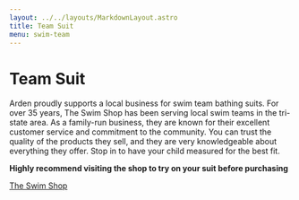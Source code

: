 ```yaml
---
layout: ../../layouts/MarkdownLayout.astro
title: Team Suit
menu: swim-team
---
```


# Team Suit

Arden proudly supports a local business for swim team bathing suits. For over 35 years, The Swim Shop has been serving local swim teams in the tri-state area. As a family-run business, they are known for their excellent customer service and commitment to the community. You can trust the quality of the products they sell, and they are very knowledgeable about everything they offer. Stop in to have your child measured for the best fit.

**Highly recommend visiting the shop to try on your suit before purchasing**

[The Swim Shop](https://store.theswimshopde.com/products/arden-swim-club)

